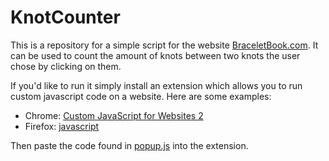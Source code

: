 # KnotCounter

This is a repository for a simple script for the website [BraceletBook.com](http://BraceletBook.com "BraceletBook.com").
It can be used to count the amount of knots between two knots the user chose by clicking on them.

If you'd like to run it simply install an extension which allows you to run custom javascript code on a website. Here are some examples:
- Chrome: [Custom JavaScript for Websites 2](https://chrome.google.com/webstore/detail/custom-javascript-for-web/ddbjnfjiigjmcpcpkmhogomapikjbjdk?hl=en "Custom JavaScript for Websites 2")
- Firefox: [javascript](https://addons.mozilla.org/en-US/firefox/addon/javascript/)

Then paste the code found in [popup.js](./popup.js) into the extension.
